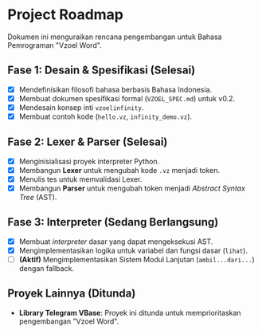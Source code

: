 # Project Roadmap

Dokumen ini menguraikan rencana pengembangan untuk Bahasa Pemrograman "Vzoel Word".

## Fase 1: Desain & Spesifikasi (Selesai)

*   [x] Mendefinisikan filosofi bahasa berbasis Bahasa Indonesia.
*   [x] Membuat dokumen spesifikasi formal (`VZOEL_SPEC.md`) untuk v0.2.
*   [x] Mendesain konsep inti `vzoelinfinity`.
*   [x] Membuat contoh kode (`hello.vz`, `infinity_demo.vz`).

## Fase 2: Lexer & Parser (Selesai)

*   [x] Menginisialisasi proyek interpreter Python.
*   [x] Membangun **Lexer** untuk mengubah kode `.vz` menjadi token.
*   [x] Menulis tes untuk memvalidasi Lexer.
*   [x] Membangun **Parser** untuk mengubah token menjadi *Abstract Syntax Tree* (AST).

## Fase 3: Interpreter (Sedang Berlangsung)

*   [x] Membuat *interpreter* dasar yang dapat mengeksekusi AST.
*   [x] Mengimplementasikan logika untuk variabel dan fungsi dasar (`lihat`).
*   [ ] **(Aktif)** Mengimplementasikan Sistem Modul Lanjutan (`ambil...dari...`) dengan fallback.

## Proyek Lainnya (Ditunda)

*   **Library Telegram VBase**: Proyek ini ditunda untuk memprioritaskan pengembangan "Vzoel Word".
